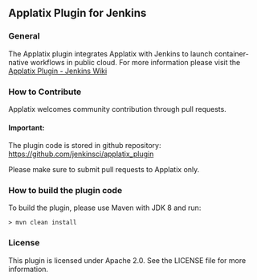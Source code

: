 ## Applatix Plugin for Jenkins

### General
The Applatix plugin integrates Applatix with Jenkins to launch container-native workflows in public cloud.
For more information please visit the [Applatix Plugin - Jenkins Wiki](http://wiki.jenkins-ci.org/display/JENKINS/Applatix+Plugin)

### How to Contribute
Applatix welcomes community contribution through pull requests.

#### Important:
The plugin code is stored in github repository:
https://github.com/jenkinsci/applatix_plugin

Please make sure to submit pull requests to Applatix only.

### How to build the plugin code
To build the plugin, please use Maven with JDK 8 and run:
```console
> mvn clean install
```
###  License
This plugin is licensed under Apache 2.0. See the LICENSE file for more information.
